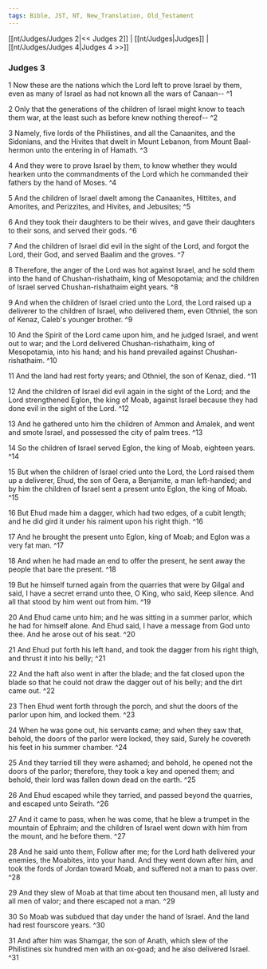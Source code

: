 ```yaml
---
tags: Bible, JST, NT, New_Translation, Old_Testament
---
```


[[nt/Judges/Judges 2|<< Judges 2]] | [[nt/Judges|Judges]] | [[nt/Judges/Judges 4|Judges 4 >>]]

### Judges 3

1 Now these are the nations which the Lord left to prove Israel by them, even as many of Israel as had not known all the wars of Canaan\--  ^1

2 Only that the generations of the children of Israel might know to teach them war, at the least such as before knew nothing thereof\--  ^2

3 Namely, five lords of the Philistines, and all the Canaanites, and the Sidonians, and the Hivites that dwelt in Mount Lebanon, from Mount Baal-hermon unto the entering in of Hamath.  ^3

4 And they were to prove Israel by them, to know whether they would hearken unto the commandments of the Lord which he commanded their fathers by the hand of Moses.  ^4

5 And the children of Israel dwelt among the Canaanites, Hittites, and Amorites, and Perizzites, and Hivites, and Jebusites;  ^5

6 And they took their daughters to be their wives, and gave their daughters to their sons, and served their gods.  ^6

7 And the children of Israel did evil in the sight of the Lord, and forgot the Lord, their God, and served Baalim and the groves.  ^7

8 Therefore, the anger of the Lord was hot against Israel, and he sold them into the hand of Chushan-rishathaim, king of Mesopotamia; and the children of Israel served Chushan-rishathaim eight years.  ^8

9 And when the children of Israel cried unto the Lord, the Lord raised up a deliverer to the children of Israel, who delivered them, even Othniel, the son of Kenaz, Caleb\'s younger brother.  ^9

10 And the Spirit of the Lord came upon him, and he judged Israel, and went out to war; and the Lord delivered Chushan-rishathaim, king of Mesopotamia, into his hand; and his hand prevailed against Chushan-rishathaim.  ^10

11 And the land had rest forty years; and Othniel, the son of Kenaz, died.  ^11

12 And the children of Israel did evil again in the sight of the Lord; and the Lord strengthened Eglon, the king of Moab, against Israel because they had done evil in the sight of the Lord.  ^12

13 And he gathered unto him the children of Ammon and Amalek, and went and smote Israel, and possessed the city of palm trees.  ^13

14 So the children of Israel served Eglon, the king of Moab, eighteen years.  ^14

15 But when the children of Israel cried unto the Lord, the Lord raised them up a deliverer, Ehud, the son of Gera, a Benjamite, a man left-handed; and by him the children of Israel sent a present unto Eglon, the king of Moab.  ^15

16 But Ehud made him a dagger, which had two edges, of a cubit length; and he did gird it under his raiment upon his right thigh.  ^16

17 And he brought the present unto Eglon, king of Moab; and Eglon was a very fat man.  ^17

18 And when he had made an end to offer the present, he sent away the people that bare the present.  ^18

19 But he himself turned again from the quarries that were by Gilgal and said, I have a secret errand unto thee, O King, who said, Keep silence. And all that stood by him went out from him.  ^19

20 And Ehud came unto him; and he was sitting in a summer parlor, which he had for himself alone. And Ehud said, I have a message from God unto thee. And he arose out of his seat.  ^20

21 And Ehud put forth his left hand, and took the dagger from his right thigh, and thrust it into his belly;  ^21

22 And the haft also went in after the blade; and the fat closed upon the blade so that he could not draw the dagger out of his belly; and the dirt came out.  ^22

23 Then Ehud went forth through the porch, and shut the doors of the parlor upon him, and locked them.  ^23

24 When he was gone out, his servants came; and when they saw that, behold, the doors of the parlor were locked, they said, Surely he covereth his feet in his summer chamber.  ^24

25 And they tarried till they were ashamed; and behold, he opened not the doors of the parlor; therefore, they took a key and opened them; and behold, their lord was fallen down dead on the earth.  ^25

26 And Ehud escaped while they tarried, and passed beyond the quarries, and escaped unto Seirath.  ^26

27 And it came to pass, when he was come, that he blew a trumpet in the mountain of Ephraim; and the children of Israel went down with him from the mount, and he before them.  ^27

28 And he said unto them, Follow after me; for the Lord hath delivered your enemies, the Moabites, into your hand. And they went down after him, and took the fords of Jordan toward Moab, and suffered not a man to pass over.  ^28

29 And they slew of Moab at that time about ten thousand men, all lusty and all men of valor; and there escaped not a man.  ^29

30 So Moab was subdued that day under the hand of Israel. And the land had rest fourscore years.  ^30

31 And after him was Shamgar, the son of Anath, which slew of the Philistines six hundred men with an ox-goad; and he also delivered Israel.  ^31

 
